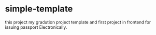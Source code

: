 # simple-template
this project my gradution project template and first project in frontend for issuing passport Electronically.


